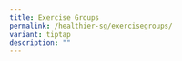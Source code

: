 ```yaml
---
title: Exercise Groups
permalink: /healthier-sg/exercisegroups/
variant: tiptap
description: ""
---
```

